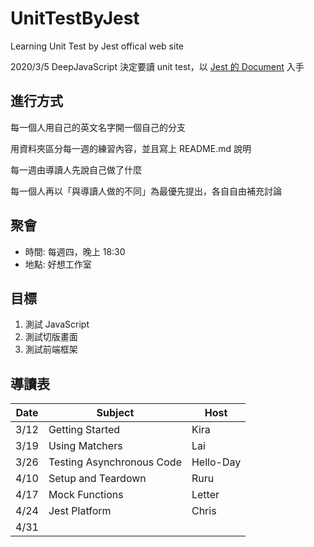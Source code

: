 # UnitTestByJest

Learning Unit Test by Jest offical web site

2020/3/5 DeepJavaScript 決定要讀 unit test，以 [Jest 的 Document](https://jestjs.io/docs/en/getting-started) 入手

## 進行方式

每一個人用自己的英文名字開一個自己的分支

用資料夾區分每一週的練習內容，並且寫上 README.md 說明

每一週由導讀人先說自己做了什麼

每一個人再以「與導讀人做的不同」為最優先提出，各自自由補充討論

## 聚會

- 時間: 每週四，晚上 18:30
- 地點: 好想工作室

## 目標

1. 測試 JavaScript
1. 測試切版畫面
1. 測試前端框架

## 導讀表

| Date | Subject                   | Host      |
| ---- | ------------------------- | --------- |
| 3/12 | Getting Started           | Kira      |
| 3/19 | Using Matchers            | Lai       |
| 3/26 | Testing Asynchronous Code | Hello-Day |
| 4/10 | Setup and Teardown        | Ruru      |
| 4/17 | Mock Functions            | Letter    |
| 4/24 | Jest Platform             | Chris     |
| 4/31 |
